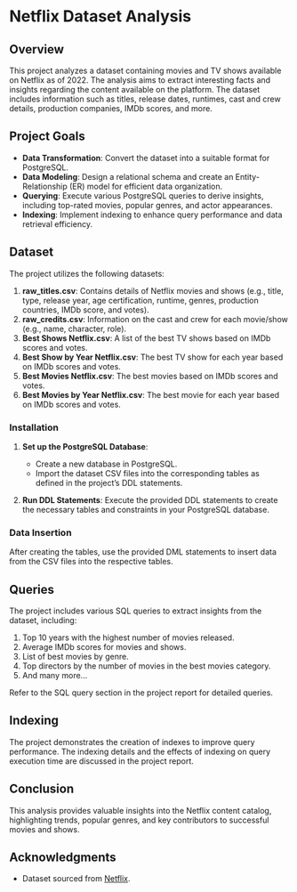 # Netflix Dataset Analysis

## Overview

This project analyzes a dataset containing movies and TV shows available on Netflix as of 2022. The analysis aims to extract interesting facts and insights regarding the content available on the platform. The dataset includes information such as titles, release dates, runtimes, cast and crew details, production companies, IMDb scores, and more.

## Project Goals

- **Data Transformation**: Convert the dataset into a suitable format for PostgreSQL.
- **Data Modeling**: Design a relational schema and create an Entity-Relationship (ER) model for efficient data organization.
- **Querying**: Execute various PostgreSQL queries to derive insights, including top-rated movies, popular genres, and actor appearances.
- **Indexing**: Implement indexing to enhance query performance and data retrieval efficiency.

## Dataset

The project utilizes the following datasets:

1. **raw_titles.csv**: Contains details of Netflix movies and shows (e.g., title, type, release year, age certification, runtime, genres, production countries, IMDb score, and votes).
2. **raw_credits.csv**: Information on the cast and crew for each movie/show (e.g., name, character, role).
3. **Best Shows Netflix.csv**: A list of the best TV shows based on IMDb scores and votes.
4. **Best Show by Year Netflix.csv**: The best TV show for each year based on IMDb scores and votes.
5. **Best Movies Netflix.csv**: The best movies based on IMDb scores and votes.
6. **Best Movies by Year Netflix.csv**: The best movie for each year based on IMDb scores and votes.


### Installation


1. **Set up the PostgreSQL Database**:
   - Create a new database in PostgreSQL.
   - Import the dataset CSV files into the corresponding tables as defined in the project’s DDL statements.

2. **Run DDL Statements**:
   Execute the provided DDL statements to create the necessary tables and constraints in your PostgreSQL database.

### Data Insertion

After creating the tables, use the provided DML statements to insert data from the CSV files into the respective tables.

## Queries

The project includes various SQL queries to extract insights from the dataset, including:

1. Top 10 years with the highest number of movies released.
2. Average IMDb scores for movies and shows.
3. List of best movies by genre.
4. Top directors by the number of movies in the best movies category.
5. And many more...

Refer to the SQL query section in the project report for detailed queries.

## Indexing

The project demonstrates the creation of indexes to improve query performance. The indexing details and the effects of indexing on query execution time are discussed in the project report.

## Conclusion

This analysis provides valuable insights into the Netflix content catalog, highlighting trends, popular genres, and key contributors to successful movies and shows. 


## Acknowledgments

- Dataset sourced from [Netflix](https://www.kaggle.com/datasets/thedevastator/the-ultimate-netflix-tv-shows-and-movies-dataset/data).

